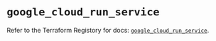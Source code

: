 # `google_cloud_run_service`

Refer to the Terraform Registory for docs: [`google_cloud_run_service`](https://registry.terraform.io/providers/hashicorp/google/5.29.0/docs/resources/cloud_run_service).
